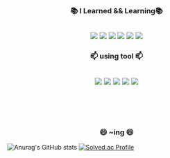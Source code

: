 <h3 align="center">📚 I Learned && Learning📚</h3>
<h2 align="center">
   <img src="https://img.shields.io/badge/C-A8B9CC?style=flat-square&amp;logo=C&amp;logoColor=white" style="max-width: 100%">
   <img src="https://img.shields.io/badge/C++-00599C?style=flat-square&amp;logo=C++&amp;logoColor=white" style="max-width: 100%;">
   <img src="https://img.shields.io/badge/JAVA-007396?style=flat-square&amp;logo=JAVA&amp;logoColor=white" style="max-width: 100%;"> 
   <img src="https://img.shields.io/badge/Python-3766AB?style=flat-square&amp;logo=Python&amp;logoColor=white" style="max-width: 100%;">  
   <img src="https://img.shields.io/badge/Microsoft SQL Server-CC2927?style=flat-square&amp;logo=Microsoft sql server&amp;logoColor=white" style="max-width: 100%;"> 
   <img src="https://img.shields.io/badge/Spring-6DB33F?style=flat-square&amp;logo=Spring&amp;logoColor=white" style="max-width: 100%"> 

<h3 align="center">📫 using tool 📫</h3>
<h2 align="center"><img src="https://img.shields.io/badge/Eclipse IDE-2C2255?style=flat-square&amp;logo=eclipse&amp;logoColor=white" style="max-width: 100%"> 
   <img src="https://img.shields.io/badge/VisualStudio-5C2D91?style=flat-square&amp;logo=VisualStudio&amp;logoColor=white" style="max-width: 100%"> 
   <img src="https://img.shields.io/badge/VSCode-007ACC?style=flat-square&amp;logo=VisualStudioCode&amp;logoColor=white" style="max-width: 100%"> 
   <img src="https://img.shields.io/badge/IntelliJ IDEA-000000?style=flat-square&amp;logo=IntelliJ IDEA&amp;logoColor=white" style="max-width: 100%"> 
   <img src="https://img.shields.io/badge/Microsoft SQL Server-CC2927?style=flat-square&amp;logo=Microsoft sql server&amp;logoColor=white" style="max-width: 100%;">
 
   <br></br><h3 align="center">😄 ~ing 😄</h3>
  
![Anurag's GitHub stats](https://github-readme-stats.vercel.app/api?username=ja2in&theme=react&show_icons=true)
[![Solved.ac Profile](http://mazassumnida.wtf/api/v2/generate_badge?boj=wodlszz)](https://solved.ac/wodlszz/)







<!--
**ja2in/ja2in** is a ✨ _special_ ✨ repository because its `README.md` (this file) appears on your GitHub profile.

Here are some ideas to get you started:

- 🔭 I’m currently working on <img src="https://img.shields.io/badge/아이콘내용-바탕색?style=flat&logo=로고이름&logoColor=white"/>
- 🌱 I’m currently learning ...
- 👯 I’m looking to collaborate on ...
- 🤔 I’m looking for help with ...
- 💬 Ask me about ...
- 📫 How to reach me: ...
- 😄 Pronouns: ...
- ⚡ Fun fact: ...
-->
